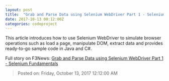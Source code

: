 ```yaml
---
layout: post
title:  "Grab and Parse Data using Selenium WebDriver Part 1 - Selenium Fundamentals"
date: 2017-10-13 00:12:00Z
categories: codeproject
---
```


This article introduces how to use Selenium WebDriver to simulate browser operations such as load a page, manipulate DOM, extract data and provides ready-to-go sample code in Java and C#.


Full story on F3News: [Grab and Parse Data using Selenium WebDriver Part 1 - Selenium Fundamentals](http://www.f3nws.com/n/qhKuDE)

> Posted on: Friday, October 13, 2017 12:12:00 AM
